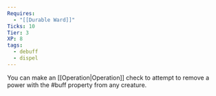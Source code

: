 ```yaml
---
Requires:
  - "[[Durable Ward]]"
Ticks: 10
Tier: 3
XP: 8
tags:
  - debuff
  - dispel
---
```

You can make an [[Operation|Operation]] check to attempt to remove a power with the #buff property from any creature.